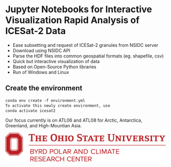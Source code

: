 # Jupyter Notebooks for Interactive Visualization Rapid Analysis of ICESat-2 Data
- Ease subsetting and request of ICESat-2 granules from NSIDC server
- Download using NSIDC API
- Parse the HDF files into common geospatial formats (eg. shapefile, csv)
- Quick but interactive visualization of data
- Based on Open-Source Python libraries
- Run of Windows and Linux

## Create the environment
    conda env create -f environment.yml
    To activate this newly create environment, use
    conda activate icesat2

Our focus currently is on ATL06 and ATL08 for Arctic, Antarctica, Greenland, and High-Mountian Asia.

<div align="center">
  <img src="img/osu-byrd.png"><br>
</div>

